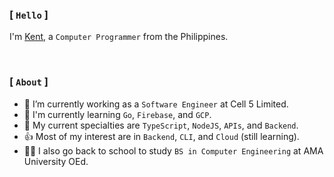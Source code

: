 ### [ `Hello` ]

I'm [Kent](https://github.com/kentlouisetonino), a `Computer Programmer` from the Philippines.

<br />

### [ `About` ]

- 🔧 I’m currently working as a `Software Engineer` at Cell 5 Limited.
- 🎯 I'm currently learning `Go`, `Firebase`, and `GCP`.
- 🧠 My current specialties are `TypeScript`, `NodeJS`, `APIs`, and `Backend`.
- 👍 Most of my interest are in `Backend`, `CLI`, and `Cloud` (still learning).
- 👨‍🎓 I also go back to school to study `BS in Computer Engineering` at AMA University OEd.

